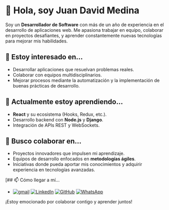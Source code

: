 # 👋 Hola, soy Juan David Medina

Soy un **Desarrollador de Software** con más de un año de experiencia en el desarrollo de aplicaciones web. Me apasiona trabajar en equipo, colaborar en proyectos desafiantes, y aprender constantemente nuevas tecnologías para mejorar mis habilidades.

## 👀 Estoy interesado en...
- Desarrollar aplicaciones que resuelvan problemas reales.
- Colaborar con equipos multidisciplinarios.
- Mejorar procesos mediante la automatización y la implementación de buenas prácticas de desarrollo.

## 🌱 Actualmente estoy aprendiendo...
- **React** y su ecosistema (Hooks, Redux, etc.).
- Desarrollo backend con **Node.js** y **Django**.
- Integración de APIs REST y WebSockets.

## 💞️ Busco colaborar en...
- Proyectos innovadores que impulsen mi aprendizaje.
- Equipos de desarrollo enfocados en **metodologías ágiles**.
- Iniciativas donde pueda aportar mis conocimientos y adquirir experiencia en tecnologías avanzadas.

[## 📫 Cómo llegar a mí...

- [![gmail](https://img.icons8.com/?size=30&id=qyRpAggnV0zH&format=png&color=000000)](mailto:juandavidmedina398@gmail.com) [![LinkedIn](https://img.icons8.com/?size=30&id=13930&format=png&color=000000)](https://www.linkedin.com/in/juan-david-agudelo-30b24b22b/)  [![GitHub](https://img.icons8.com/?size=30&id=12599&format=png&color=000000)](https://github.com/J-David-Medina) [![WhatsApp](https://img.icons8.com/?size=30&id=16713&format=png&color=000000)](https://api.whatsapp.com/send?phone=573126700622)

¡Estoy emocionado por colaborar contigo y aprender juntos!
